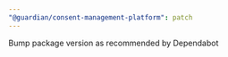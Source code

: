 ```yaml
---
"@guardian/consent-management-platform": patch
---
```


Bump package version as recommended by Dependabot
